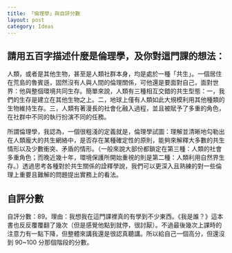 ```yaml
---
title: 「倫理學」與自評分數
layout: post
category: Ideas
---
```

## 請用五百字描述什麼是倫理學，及你對這門課的想法：
    
人類，或者是其他生物，甚至是人類社群本身，均是處於一種「共生」。一個居住在荒島的魯賓遜，固然沒有人與人間的倫理關係，可他還是要面對自己，面對世界：他與整個環境共同生存。簡單來說，人類有三種相互交錯的共生型態：一，我們的生存是建立在其他生物之上。二，地球上僅有人類如此大規模利用其他種類的生物維持生存。三，人類有著漫長的社會化融入過程，並且被賦予了多重的角色，在社群中不同的執行扮演不同的任務。

所謂倫理學，我認為，一個很粗淺的定義就是，倫理學試圖：理解並清晰地勾勒出在人類龐大的共生網絡中，是否存在某種確定性的原則，能夠來解釋大多數的共生情形以及少數衝突、矛盾的情形。（一般來說大部份都鎖定在第三種：人類的社會多重角色；而晚近幾十年，環境保護所開始重視的則是第二種：人類利用自然界生存。）透過思考各種對於共生關係的詮釋學說，我們可以更深入且熟練的對一些倫理上重要且難解的問題提出實務上的看法。

## 自評分數

自評分數：89。理由：我想我在這門課裡真的有學到不少東西。《我是誰？》這本書也反反覆覆翻了幾次（但是感覺他點到就停，很討厭）。不過最後幾次上課時的注意力有一點下降，但整體來講我還是很認真聽講。所以給自己一個高分，但還沒到 90~100 分那個階段的分數。
